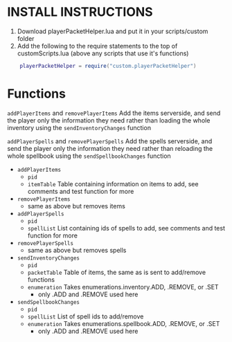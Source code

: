 # INSTALL INSTRUCTIONS
1. Download playerPacketHelper.lua and put it in your scripts/custom folder
2. Add the following to the require statements to the top of customScripts.lua (above any scripts that use it's functions)
```lua
	playerPacketHelper = require("custom.playerPacketHelper")
```

# Functions

`addPlayerItems` and `removePlayerItems` Add the items serverside, and send the player only the information they need
rather than loading the whole inventory using the `sendInventoryChanges` function

`addPlayerSpells` and `removePlayerSpells` Add the spells serverside, and send the player only the information they need
rather than reloading the whole spellbook using the `sendSpellbookChanges` function


* `addPlayerItems`
  * `pid`
  * `itemTable` Table containing information on items to add, see comments and test function for more
* `removePlayerItems`
  * same as above but removes items
* `addPlayerSpells`
  * `pid`
  * `spellList` List containing ids of spells to add, see comments and test function for more
* `removePlayerSpells`
  * same as above but removes spells
* `sendInventoryChanges`
  * `pid`
  * `packetTable` Table of items, the same as is sent to add/remove functions
  * `enumeration` Takes enumerations.inventory.ADD, .REMOVE, or .SET 
    * only .ADD and .REMOVE used here
* `sendSpellbookChanges`
  * `pid`
  * `spellList` List of spell ids to add/remove
  * `enumeration` Takes enumerations.spellbook.ADD, .REMOVE, or .SET
    * only .ADD and .REMOVE used here
